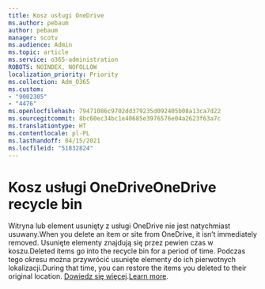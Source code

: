 ```yaml
---
title: Kosz usługi OneDrive
ms.author: pebaum
author: pebaum
manager: scotv
ms.audience: Admin
ms.topic: article
ms.service: o365-administration
ROBOTS: NOINDEX, NOFOLLOW
localization_priority: Priority
ms.collection: Adm_O365
ms.custom:
- "9002305"
- "4476"
ms.openlocfilehash: 79471086c9702dd379235d092405b08a13ca7d22
ms.sourcegitcommit: 8bc60ec34bc1e40685e3976576e04a2623f63a7c
ms.translationtype: HT
ms.contentlocale: pl-PL
ms.lasthandoff: 04/15/2021
ms.locfileid: "51832824"
---
```

# <a name="onedrive-recycle-bin"></a><span data-ttu-id="125b3-102">Kosz usługi OneDrive</span><span class="sxs-lookup"><span data-stu-id="125b3-102">OneDrive recycle bin</span></span>

<span data-ttu-id="125b3-103">Witryna lub element usunięty z usługi OneDrive nie jest natychmiast usuwany.</span><span class="sxs-lookup"><span data-stu-id="125b3-103">When you delete an item or site from OneDrive, it isn’t immediately removed.</span></span> <span data-ttu-id="125b3-104">Usunięte elementy znajdują się przez pewien czas w koszu.</span><span class="sxs-lookup"><span data-stu-id="125b3-104">Deleted items go into the recycle bin for a period of time.</span></span> <span data-ttu-id="125b3-105">Podczas tego okresu można przywrócić usunięte elementy do ich pierwotnych lokalizacji.</span><span class="sxs-lookup"><span data-stu-id="125b3-105">During that time, you can restore the items you deleted to their original location.</span></span> <span data-ttu-id="125b3-106">[Dowiedz się więcej](https://support.office.com/article/restore-deleted-files-or-folders-in-onedrive-949ada80-0026-4db3-a953-c99083e6a84f?ui=en-US&rs=en-US&ad=US).</span><span class="sxs-lookup"><span data-stu-id="125b3-106">[Learn more](https://support.office.com/article/restore-deleted-files-or-folders-in-onedrive-949ada80-0026-4db3-a953-c99083e6a84f?ui=en-US&rs=en-US&ad=US).</span></span>
